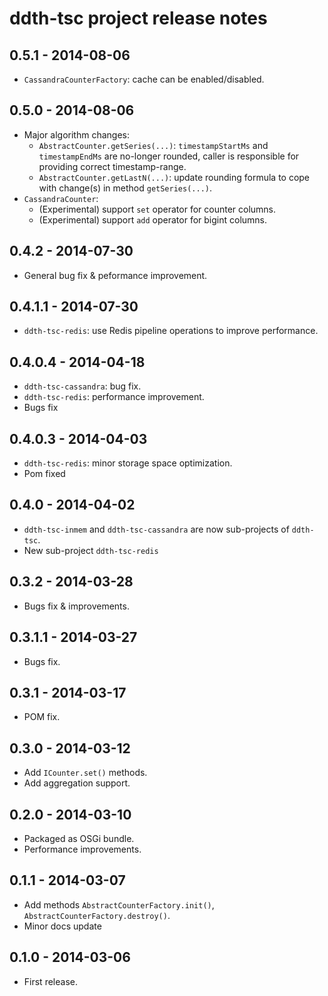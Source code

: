 ddth-tsc project release notes
==============================

0.5.1 - 2014-08-06
------------------
- `CassandraCounterFactory`: cache can be enabled/disabled.


0.5.0 - 2014-08-06
------------------
- Major algorithm changes:
  - `AbstractCounter.getSeries(...)`: `timestampStartMs` and `timestampEndMs` are no-longer rounded, caller is responsible for providing correct timestamp-range.
  - `AbstractCounter.getLastN(...)`: update rounding formula to cope with change(s) in method `getSeries(...)`.
- `CassandraCounter`:
  - (Experimental) support `set` operator for counter columns.
  - (Experimental) support `add` operator for bigint columns.


0.4.2 - 2014-07-30
------------------
- General bug fix & peformance improvement.


0.4.1.1 - 2014-07-30
--------------------
- `ddth-tsc-redis`: use Redis pipeline operations to improve performance.


0.4.0.4 - 2014-04-18
--------------------
- `ddth-tsc-cassandra`: bug fix.
- `ddth-tsc-redis`: performance improvement.
- Bugs fix


0.4.0.3 - 2014-04-03
--------------------
- `ddth-tsc-redis`: minor storage space optimization.
- Pom fixed


0.4.0 - 2014-04-02
------------------
- `ddth-tsc-inmem` and `ddth-tsc-cassandra` are now sub-projects of `ddth-tsc`.
- New sub-project `ddth-tsc-redis`


0.3.2 - 2014-03-28
------------------
- Bugs fix & improvements.


0.3.1.1 - 2014-03-27
--------------------
- Bugs fix.


0.3.1 - 2014-03-17
------------------
- POM fix.


0.3.0 - 2014-03-12
------------------
- Add `ICounter.set()` methods.
- Add aggregation support.


0.2.0 - 2014-03-10
------------------
- Packaged as OSGi bundle.
- Performance improvements.


0.1.1 - 2014-03-07
------------------
- Add methods `AbstractCounterFactory.init()`, `AbstractCounterFactory.destroy()`.
- Minor docs update


0.1.0 - 2014-03-06
------------------
- First release.
